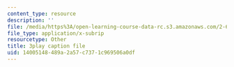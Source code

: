 ```yaml
---
content_type: resource
description: ''
file: /media/https%3A/open-learning-course-data-rc.s3.amazonaws.com/2-627-fundamentals-of-photovoltaics-fall-2013/14005148489a2a57c7371c969506a0df_20GlFVyxqHY.srt
file_type: application/x-subrip
resourcetype: Other
title: 3play caption file
uid: 14005148-489a-2a57-c737-1c969506a0df
---
```

